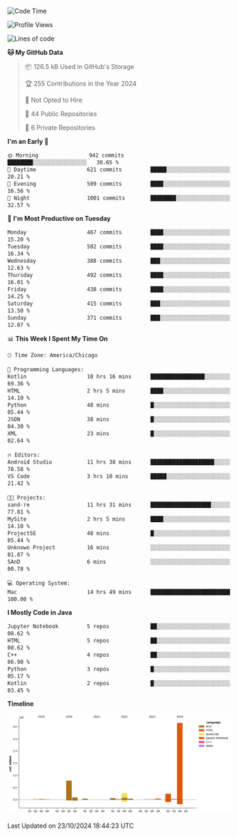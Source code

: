 <!--START_SECTION:waka-->
![Code Time](http://img.shields.io/badge/Code%20Time-688%20hrs%2049%20mins-blue)

![Profile Views](http://img.shields.io/badge/Profile%20Views-41-blue)

![Lines of code](https://img.shields.io/badge/From%20Hello%20World%20I%27ve%20Written-4.8%20million%20lines%20of%20code-blue)

**🐱 My GitHub Data** 

> 📦 126.5 kB Used in GitHub's Storage 
 > 
> 🏆 255 Contributions in the Year 2024
 > 
> 🚫 Not Opted to Hire
 > 
> 📜 44 Public Repositories 
 > 
> 🔑 6 Private Repositories 
 > 
**I'm an Early 🐤** 

```text
🌞 Morning                942 commits         ████████░░░░░░░░░░░░░░░░░   30.65 % 
🌆 Daytime                621 commits         █████░░░░░░░░░░░░░░░░░░░░   20.21 % 
🌃 Evening                509 commits         ████░░░░░░░░░░░░░░░░░░░░░   16.56 % 
🌙 Night                  1001 commits        ████████░░░░░░░░░░░░░░░░░   32.57 % 
```
📅 **I'm Most Productive on Tuesday** 

```text
Monday                   467 commits         ████░░░░░░░░░░░░░░░░░░░░░   15.20 % 
Tuesday                  502 commits         ████░░░░░░░░░░░░░░░░░░░░░   16.34 % 
Wednesday                388 commits         ███░░░░░░░░░░░░░░░░░░░░░░   12.63 % 
Thursday                 492 commits         ████░░░░░░░░░░░░░░░░░░░░░   16.01 % 
Friday                   438 commits         ████░░░░░░░░░░░░░░░░░░░░░   14.25 % 
Saturday                 415 commits         ███░░░░░░░░░░░░░░░░░░░░░░   13.50 % 
Sunday                   371 commits         ███░░░░░░░░░░░░░░░░░░░░░░   12.07 % 
```


📊 **This Week I Spent My Time On** 

```text
🕑︎ Time Zone: America/Chicago

💬 Programming Languages: 
Kotlin                   10 hrs 16 mins      █████████████████░░░░░░░░   69.36 % 
HTML                     2 hrs 5 mins        ████░░░░░░░░░░░░░░░░░░░░░   14.10 % 
Python                   48 mins             █░░░░░░░░░░░░░░░░░░░░░░░░   05.44 % 
JSON                     38 mins             █░░░░░░░░░░░░░░░░░░░░░░░░   04.30 % 
XML                      23 mins             █░░░░░░░░░░░░░░░░░░░░░░░░   02.64 % 

🔥 Editors: 
Android Studio           11 hrs 38 mins      ████████████████████░░░░░   78.58 % 
VS Code                  3 hrs 10 mins       █████░░░░░░░░░░░░░░░░░░░░   21.42 % 

🐱‍💻 Projects: 
sand-re                  11 hrs 31 mins      ███████████████████░░░░░░   77.81 % 
MySite                   2 hrs 5 mins        ████░░░░░░░░░░░░░░░░░░░░░   14.10 % 
ProjectSE                48 mins             █░░░░░░░░░░░░░░░░░░░░░░░░   05.44 % 
Unknown Project          16 mins             ░░░░░░░░░░░░░░░░░░░░░░░░░   01.87 % 
SAnD                     6 mins              ░░░░░░░░░░░░░░░░░░░░░░░░░   00.78 % 

💻 Operating System: 
Mac                      14 hrs 49 mins      █████████████████████████   100.00 % 
```

**I Mostly Code in Java** 

```text
Jupyter Notebook         5 repos             ██░░░░░░░░░░░░░░░░░░░░░░░   08.62 % 
HTML                     5 repos             ██░░░░░░░░░░░░░░░░░░░░░░░   08.62 % 
C++                      4 repos             ██░░░░░░░░░░░░░░░░░░░░░░░   06.90 % 
Python                   3 repos             █░░░░░░░░░░░░░░░░░░░░░░░░   05.17 % 
Kotlin                   2 repos             █░░░░░░░░░░░░░░░░░░░░░░░░   03.45 % 
```



**Timeline**

![Lines of Code chart](https://raw.githubusercontent.com/phanijsp/phanijsp/main/assets/bar_graph.png)


 Last Updated on 23/10/2024 18:44:23 UTC
<!--END_SECTION:waka-->
